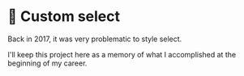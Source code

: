 # 🦕 Custom select

Back in 2017, it was very problematic to style select. 

I'll keep this project here as a memory of what I accomplished at the beginning of my career. 

